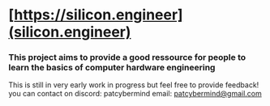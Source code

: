 # [https://silicon.engineer](silicon.engineer)
### This project aims to provide a good ressource for people to learn the basics of computer hardware engineering
This is still in very early work in progress but feel free to provide feedback!
you can contact on discord: patcybermind
email: patcybermind@gmail.com



